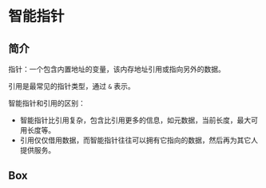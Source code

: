# 智能指针

## 简介

指针：一个包含内置地址的变量，该内存地址引用或指向另外的数据。

引用是最常见的指针类型，通过 `&` 表示。

智能指针和引用的区别：

- 智能指针比引用复杂，包含比引用更多的信息，如元数据，当前长度，最大可用长度等。
- 引用仅仅借用数据，而智能指针往往可以拥有它指向的数据，然后再为其它人提供服务。

## Box

